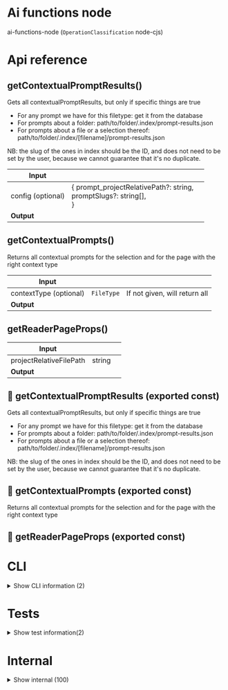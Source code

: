 # Ai functions node

ai-functions-node (`OperationClassification` node-cjs)



# Api reference

## getContextualPromptResults()

Gets all contextualPromptResults, but only if specific things are true

- For any prompt we have for this filetype: get it from the database
- For prompts about a folder: path/to/folder/.index/prompt-results.json
- For prompts about a file or a selection thereof: path/to/folder/.index/[filename]/prompt-results.json

NB: the slug of the ones in index should be the ID, and does not need to be set by the user, because we cannot guarantee that it's no duplicate.


| Input      |    |    |
| ---------- | -- | -- |
| config (optional) | { prompt_projectRelativePath?: string, <br />promptSlugs?: string[], <br /> } |  |
| **Output** |    |    |



## getContextualPrompts()

Returns all contextual prompts for the selection and for the page with the right context type


| Input      |    |    |
| ---------- | -- | -- |
| contextType (optional) | `FileType` | If not given, will return all |,| scopeProjectRelativePath (optional) | string |  |,| isDev (optional) | boolean |  |
| **Output** |    |    |



## getReaderPageProps()

| Input      |    |    |
| ---------- | -- | -- |
| projectRelativeFilePath | string |  |,| queryPath (optional) | string | If given, knows how to redirect |,| realBasePath (optional) | string |  |
| **Output** |    |    |



## 📄 getContextualPromptResults (exported const)

Gets all contextualPromptResults, but only if specific things are true

- For any prompt we have for this filetype: get it from the database
- For prompts about a folder: path/to/folder/.index/prompt-results.json
- For prompts about a file or a selection thereof: path/to/folder/.index/[filename]/prompt-results.json

NB: the slug of the ones in index should be the ID, and does not need to be set by the user, because we cannot guarantee that it's no duplicate.


## 📄 getContextualPrompts (exported const)

Returns all contextual prompts for the selection and for the page with the right context type


## 📄 getReaderPageProps (exported const)

# CLI

<details><summary>Show CLI information (2)</summary>
    
  # controlChatGptCli()




| Input      |    |    |
| ---------- | -- | -- |
| - | | |
| **Output** |    |    |



## 📄 controlChatGptCli (exported const)

  </details>

# Tests

<details><summary>Show test information(2)</summary>
    
  # test()




| Input      |    |    |
| ---------- | -- | -- |
| - | | |
| **Output** |    |    |



## 📄 test (unexported const)

  </details>

# Internal

<details><summary>Show internal (100)</summary>
    
  # addStatement()

Adds `Statement`


| Input      |    |    |
| ---------- | -- | -- |
| statement | string | MUST be an english statement |,| importancy (optional) | number | defaults to 0.5 |,| agreement (optional) | number | defaults to 1 |
| **Output** |    |    |



## addWord()

Adds word either to the WordMatrix or to the WordCombination database model


| Input      |    |    |
| ---------- | -- | -- |
| word | string | MUST be an english word or word combination written in the latin alphabet |,| description (optional) | string |  |
| **Output** |    |    |



## augmentMarkdown()

Now that I've written this all down, it seems to be a quite an expensive operation, but we never need to do it for ensire websites, just for one page, and the result can easily be cached. I need to write a regex function that matches all text from a list of searchterms in markdown except if it's part of a link or image, and reduce the matches, creating a new markdown string every time. I think there are algorithms though that are more efficient because if there are like thousands of matches on a 2mb text, the thing would take much longer. Maybe it's more efficient to split up the text in smaller pieces and do the regex for every piece individually. This would have a limitation that you can't select cross-section, but I don't think that's my usecase anyway. If we later add support for making statements about a chapter or subsection and stuff like that, this limitation can also be resolved.

Augments markdown in many ways for multiple purposes.

- Parse the markdown instead of showing the results as React buttons. The link to "#" alt can become the same as a nice AugmentedWord hover, when it's found to be a selection result, we can highlight the selection whenever we hover over a link with that same text as alt as well, and add that hover as a note at the end of the selection.
- ensure the parse parses `WordCombination`, `WordMatrix`, `Statement`, `AugmentedWord`, and `ContextualPromptResult`. It's a lot of work, but definitely worth it. Should be parsed as
- remove the parsing of everything in the markdown render. This is also the end of sending `AugmentedWord`s to the frontend

LATER:

- CTA's, headers, footers, ads (check how I was planning to get those at codestorys-node or so)
- Word frequency occurency styling
- Subtexts and subwords


| Input      |    |    |
| ---------- | -- | -- |
| - | | |
| **Output** |    |    |



## biggestFunctionName()

| Input      |    |    |
| ---------- | -- | -- |
| contextContent | string |  |,| isDeferred (optional) | boolean |  |
| **Output** |    |    |



## canSeeFileContent()

| Input      |    |    |
| ---------- | -- | -- |
| parameters (optional) | `Frontmatter` |  |,| isDev | boolean |  |
| **Output** | {  }   |    |



## canSeeFile()

TODO: use something like this to ensure we have the type safety and not work with strings >.<

```ts
import { frontmatterToObject } from "frontmatter-util";
import webMarkdownFileTsInterface from "markdown-types/db/ts-interfaces/webmarkdownfile.json";
```


| Input      |    |    |
| ---------- | -- | -- |
| parameters (optional) | `FolderContent` |  |,| isDev | boolean |  |
| **Output** | {  }   |    |



## cleanup()

| Input      |    |    |
| ---------- | -- | -- |
| contextContent | string |  |,| isDeferred (optional) | boolean |  |
| **Output** |    |    |



## controlChatGptCli()

| Input      |    |    |
| ---------- | -- | -- |
| - | | |
| **Output** |    |    |



## controlChatGptWrapper()

| Input      |    |    |
| ---------- | -- | -- |
| prompt | string |  |,| isHeadless (optional) | boolean |  |,| thread (optional) | string |  |,| controller | playwright / puppeteer / faker |  |
| **Output** |    |    |



## controlChatGpt()

| Input      |    |    |
| ---------- | -- | -- |
| prompt | string |  |,| headless (optional) | boolean |  |
| **Output** |    |    |



## convertTo1337speak()

| Input      |    |    |
| ---------- | -- | -- |
| contextContent | string |  |,| isDeferred (optional) | boolean |  |
| **Output** |    |    |



## deletePromptResult()

| Input      |    |    |
| ---------- | -- | -- |
| projectRelativePath | string |  |,| id | string |  |
| **Output** |    |    |



## developersQuote()

| Input      |    |    |
| ---------- | -- | -- |
| selectionContent | string |  |,| isDeferred (optional) | boolean |  |
| **Output** |    |    |



## diaryToInstagram()

| Input      |    |    |
| ---------- | -- | -- |
| selectionContent | string |  |,| isDeferred (optional) | boolean |  |
| **Output** |    |    |



## documentationWriting()

| Input      |    |    |
| ---------- | -- | -- |
| contextContent | string |  |,| isDeferred (optional) | boolean |  |
| **Output** |    |    |



## emojiAugmentation()

| Input      |    |    |
| ---------- | -- | -- |
| contextContent | string |  |,| isDeferred (optional) | boolean |  |
| **Output** |    |    |



## expandFrontmatter()

| Input      |    |    |
| ---------- | -- | -- |
| frontmatter (optional) | `Frontmatter` |  |
| **Output** | {  }   |    |



## explainInDutch()

| Input      |    |    |
| ---------- | -- | -- |
| contextContent | string |  |,| isDeferred (optional) | boolean |  |
| **Output** |    |    |



## explainInNepali()

| Input      |    |    |
| ---------- | -- | -- |
| contextContent | string |  |,| isDeferred (optional) | boolean |  |
| **Output** |    |    |



## explainInPortuguese()

| Input      |    |    |
| ---------- | -- | -- |
| contextContent | string |  |,| isDeferred (optional) | boolean |  |
| **Output** |    |    |



## explain()

| Input      |    |    |
| ---------- | -- | -- |
| contextContent | string |  |,| selectionContent | string |  |,| isDeferred (optional) | boolean |  |
| **Output** |    |    |



## fixGrammarAndSpellingMistakes()

| Input      |    |    |
| ---------- | -- | -- |
| contextContent | string |  |,| isDeferred (optional) | boolean |  |
| **Output** |    |    |



## getContextualPromptResultJsonFilePath()

Calculates path where the result json index is supposed to be


| Input      |    |    |
| ---------- | -- | -- |
| projectRelativePath (optional) | string |  |
| **Output** |    |    |



## getContextualPrompt()

| Input      |    |    |
| ---------- | -- | -- |
| contextualPromptSlug (optional) | string |  |,| customPromptContent (optional) | string |  |,| saveNewPromptWithName | string |  |
| **Output** |    |    |



## getContextualPromptsArray()

Wrapper around the database to support the usecase of storing a file in a custom location for contextualPrompts.


| Input      |    |    |
| ---------- | -- | -- |
| scopeProjectRelativePath (optional) | string | If available, will also get the scoped context |
| **Output** |    |    |



## getFolderRelativeScopeDbFilePath()

Function to centralise the convention of the db file location of a scoped prompt


| Input      |    |    |
| ---------- | -- | -- |
| filename (optional) | string |  |
| **Output** | `String`   |    |



## gptIdeasRegisterWithContext()

TODO: move to gptideas backend package


| Input      |    |    |
| ---------- | -- | -- |
| functionContext | `FunctionContext` |  |,| name | string |  |,| email | string |  |,| tier | free / indie / startup / sponsor |  |,| newsletter | daily / weekly / unsubscribe |  |,| message (optional) | string |  |
| **Output** |    |    |



## haiku()

| Input      |    |    |
| ---------- | -- | -- |
| selectionContent | string |  |,| isDeferred (optional) | boolean |  |
| **Output** |    |    |



## improveCode()

| Input      |    |    |
| ---------- | -- | -- |
| contextContent | string |  |,| isDeferred (optional) | boolean |  |
| **Output** |    |    |



## keywords()

| Input      |    |    |
| ---------- | -- | -- |
| contextContent | string |  |,| isDeferred (optional) | boolean |  |
| **Output** |    |    |



## makeMarkdownLink()

function that writes markdown for a text + url + alt. This may differ per platform in the end, for now I'll use my own: `["text"(alt)](url)`


| Input      |    |    |
| ---------- | -- | -- |
| - | | |
| **Output** | `String`   |    |



## marcusAurelius()

| Input      |    |    |
| ---------- | -- | -- |
| selectionContent | string |  |,| isDeferred (optional) | boolean |  |
| **Output** |    |    |



## poem()

Write a poem


| Input      |    |    |
| ---------- | -- | -- |
| selectionContent | string |  |,| isDeferred (optional) | boolean |  |
| **Output** |    |    |



## processChatGptPrompt()

| Input      |    |    |
| ---------- | -- | -- |
| config | { contextContent?: string, <br />selectionContent?: string, <br />contextualPromptSlug?: string, <br />customPromptContent?: string, <br />saveNewPromptWithName?: string, <br />isHeadless?: boolean, <br />prompt_projectRelativePath?: string, <br />thread?: string, <br />isDeferred?: boolean, <br /> } |  |
| **Output** |    |    |



## removeAllFake()

| Input      |    |    |
| ---------- | -- | -- |
| basePath (optional) | string |  |
| **Output** |    |    |



## rickAndMortyRick()

| Input      |    |    |
| ---------- | -- | -- |
| selectionContent | string |  |,| isDeferred (optional) | boolean |  |
| **Output** |    |    |



## rickAndMorty()

| Input      |    |    |
| ---------- | -- | -- |
| selectionContent | string |  |,| isDeferred (optional) | boolean |  |
| **Output** |    |    |



## setIsFavoritePromptResult()

| Input      |    |    |
| ---------- | -- | -- |
| projectRelativePath | string |  |,| id | string |  |,| isFavorite | boolean |  |
| **Output** |    |    |



## socratesAndSnoopDogg()

| Input      |    |    |
| ---------- | -- | -- |
| selectionContent | string |  |,| isDeferred (optional) | boolean |  |
| **Output** |    |    |



## storytelling()

Write a story about this code and what's happening in there


| Input      |    |    |
| ---------- | -- | -- |
| contextContent | string |  |,| isDeferred (optional) | boolean |  |
| **Output** |    |    |



## translateEverythingIntoHindi()

| Input      |    |    |
| ---------- | -- | -- |
| contextContent | string |  |,| isDeferred (optional) | boolean |  |
| **Output** |    |    |



## translateEverythingPortuguese()

| Input      |    |    |
| ---------- | -- | -- |
| contextContent | string |  |,| isDeferred (optional) | boolean |  |
| **Output** |    |    |



## translateEverything()

| Input      |    |    |
| ---------- | -- | -- |
| contextContent | string |  |,| isDeferred (optional) | boolean |  |
| **Output** |    |    |



## translateToPortuguese()

| Input      |    |    |
| ---------- | -- | -- |
| contextContent | string |  |,| isDeferred (optional) | boolean |  |
| **Output** |    |    |



## typescriptExplain()

| Input      |    |    |
| ---------- | -- | -- |
| contextContent | string |  |,| selectionContent | string |  |,| isDeferred (optional) | boolean |  |
| **Output** |    |    |



## williamShakespear()

| Input      |    |    |
| ---------- | -- | -- |
| selectionContent | string |  |,| isDeferred (optional) | boolean |  |
| **Output** |    |    |



## writeContextualPromptSdk()

| Input      |    |    |
| ---------- | -- | -- |
| - | | |
| **Output** |    |    |



## writeCreatePromptCode()

| Input      |    |    |
| ---------- | -- | -- |
| contextualPrompt | `ContextualPrompt` |  |
| **Output** | `String`   |    |



## ye()

Let Kanye West write a poem about your selection


| Input      |    |    |
| ---------- | -- | -- |
| selectionContent | string |  |,| isDeferred (optional) | boolean |  |
| **Output** |    |    |



## yodafy()

Let Yoda say your selection in his words


| Input      |    |    |
| ---------- | -- | -- |
| selectionContent | string |  |,| isDeferred (optional) | boolean |  |
| **Output** |    |    |



## 📄 addStatement (exported const)

Adds `Statement`


## 📄 addWord (exported const)

Adds word either to the WordMatrix or to the WordCombination database model


## 📄 augmentMarkdown (exported const)

Now that I've written this all down, it seems to be a quite an expensive operation, but we never need to do it for ensire websites, just for one page, and the result can easily be cached. I need to write a regex function that matches all text from a list of searchterms in markdown except if it's part of a link or image, and reduce the matches, creating a new markdown string every time. I think there are algorithms though that are more efficient because if there are like thousands of matches on a 2mb text, the thing would take much longer. Maybe it's more efficient to split up the text in smaller pieces and do the regex for every piece individually. This would have a limitation that you can't select cross-section, but I don't think that's my usecase anyway. If we later add support for making statements about a chapter or subsection and stuff like that, this limitation can also be resolved.

Augments markdown in many ways for multiple purposes.

- Parse the markdown instead of showing the results as React buttons. The link to "#" alt can become the same as a nice AugmentedWord hover, when it's found to be a selection result, we can highlight the selection whenever we hover over a link with that same text as alt as well, and add that hover as a note at the end of the selection.
- ensure the parse parses `WordCombination`, `WordMatrix`, `Statement`, `AugmentedWord`, and `ContextualPromptResult`. It's a lot of work, but definitely worth it. Should be parsed as
- remove the parsing of everything in the markdown render. This is also the end of sending `AugmentedWord`s to the frontend

LATER:

- CTA's, headers, footers, ads (check how I was planning to get those at codestorys-node or so)
- Word frequency occurency styling
- Subtexts and subwords


## 📄 biggestFunctionName (exported const)

## 📄 canSeeFileContent (exported const)

## 📄 canSeeFile (exported const)

TODO: use something like this to ensure we have the type safety and not work with strings >.<

```ts
import { frontmatterToObject } from "frontmatter-util";
import webMarkdownFileTsInterface from "markdown-types/db/ts-interfaces/webmarkdownfile.json";
```


## 📄 cleanup (exported const)

## 📄 controlChatGptCli (exported const)

## 📄 controlChatGptWrapper (exported const)

## 📄 controlChatGpt (exported const)

## 📄 convertTo1337speak (exported const)

## 📄 deletePromptResult (exported const)

## 📄 developersQuote (exported const)

## 📄 diaryToInstagram (exported const)

## 📄 documentationWriting (exported const)

## 📄 emojiAugmentation (exported const)

## 📄 expandFrontmatter (exported const)

## 📄 explainInDutch (exported const)

## 📄 explainInNepali (exported const)

## 📄 explainInPortuguese (exported const)

## 📄 explain (exported const)

## 📄 fixGrammarAndSpellingMistakes (exported const)

## 📄 getContextualPromptResultJsonFilePath (exported const)

Calculates path where the result json index is supposed to be


## 📄 getContextualPrompt (exported const)

## 📄 getContextualPromptsArray (exported const)

Wrapper around the database to support the usecase of storing a file in a custom location for contextualPrompts.


## 📄 getFolderRelativeScopeDbFilePath (exported const)

Function to centralise the convention of the db file location of a scoped prompt


## 📄 gptIdeasRegisterWithContext (exported const)

TODO: move to gptideas backend package


## 📄 haiku (exported const)

## 📄 improveCode (exported const)

## 📄 keywords (exported const)

## 📄 makeMarkdownLink (exported const)

function that writes markdown for a text + url + alt. This may differ per platform in the end, for now I'll use my own: `["text"(alt)](url)`


## 📄 marcusAurelius (exported const)

## 📄 poem (exported const)

Write a poem


## 📄 processChatGptPrompt (exported const)

## 📄 removeAllFake (exported const)

## 📄 rickAndMortyRick (exported const)

## 📄 rickAndMorty (exported const)

## 📄 setIsFavoritePromptResult (exported const)

## 📄 socratesAndSnoopDogg (exported const)

## 📄 storytelling (exported const)

Write a story about this code and what's happening in there


## 📄 translateEverythingIntoHindi (exported const)

## 📄 translateEverythingPortuguese (exported const)

## 📄 translateEverything (exported const)

## 📄 translateToPortuguese (exported const)

## 📄 typescriptExplain (exported const)

## 📄 williamShakespear (exported const)

## 📄 writeContextualPromptSdk (exported const)

## 📄 writeCreatePromptCode (exported const)

## 📄 ye (exported const)

Let Kanye West write a poem about your selection


## 📄 yodafy (exported const)

Let Yoda say your selection in his words
  </details>

